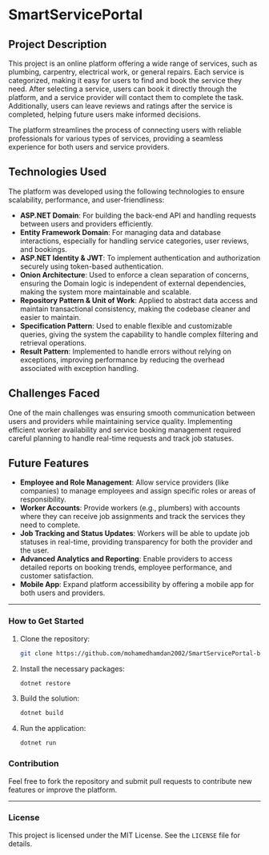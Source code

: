 # SmartServicePortal

## Project Description

This project is an online platform offering a wide range of services, such as plumbing, carpentry, electrical work, or general repairs. Each service is categorized, making it easy for users to find and book the service they need. After selecting a service, users can book it directly through the platform, and a service provider will contact them to complete the task. Additionally, users can leave reviews and ratings after the service is completed, helping future users make informed decisions.

The platform streamlines the process of connecting users with reliable professionals for various types of services, providing a seamless experience for both users and service providers.

## Technologies Used

The platform was developed using the following technologies to ensure scalability, performance, and user-friendliness:

- **ASP.NET Domain**: For building the back-end API and handling requests between users and providers efficiently.
- **Entity Framework Domain**: For managing data and database interactions, especially for handling service categories, user reviews, and bookings.
- **ASP.NET Identity & JWT**: To implement authentication and authorization securely using token-based authentication.
- **Onion Architecture**: Used to enforce a clean separation of concerns, ensuring the Domain logic is independent of external dependencies, making the system more maintainable and scalable.
- **Repository Pattern & Unit of Work**: Applied to abstract data access and maintain transactional consistency, making the codebase cleaner and easier to maintain.
- **Specification Pattern**: Used to enable flexible and customizable queries, giving the system the capability to handle complex filtering and retrieval operations.
- **Result Pattern**: Implemented to handle errors without relying on exceptions, improving performance by reducing the overhead associated with exception handling.

## Challenges Faced

One of the main challenges was ensuring smooth communication between users and providers while maintaining service quality. Implementing efficient worker availability and service booking management required careful planning to handle real-time requests and track job statuses.

## Future Features

- **Employee and Role Management**: Allow service providers (like companies) to manage employees and assign specific roles or areas of responsibility.
- **Worker Accounts**: Provide workers (e.g., plumbers) with accounts where they can receive job assignments and track the services they need to complete.
- **Job Tracking and Status Updates**: Workers will be able to update job statuses in real-time, providing transparency for both the provider and the user.
- **Advanced Analytics and Reporting**: Enable providers to access detailed reports on booking trends, employee performance, and customer satisfaction.
- **Mobile App**: Expand platform accessibility by offering a mobile app for both users and providers.

---

### How to Get Started

1. Clone the repository:
   ```bash
   git clone https://github.com/mohamedhamdan2002/SmartServicePortal-backend.git
   ```
2. Install the necessary packages:
   ```bash
   dotnet restore
   ```
3. Build the solution:
   ```bash
   dotnet build
   ```
4. Run the application:
   ```bash
   dotnet run
   ```

### Contribution

Feel free to fork the repository and submit pull requests to contribute new features or improve the platform.

---

### License

This project is licensed under the MIT License. See the `LICENSE` file for details.


